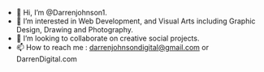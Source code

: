 - 👋 Hi, I’m @Darrenjohnson1.
- 👀 I’m interested in Web Development, and Visual Arts including Graphic Design, Drawing and Photography.
- 💞️ I’m looking to collaborate on creative social projects.
- 📫 How to reach me : darrenjohnsondigital@gmail.com or DarrenDigital.com
